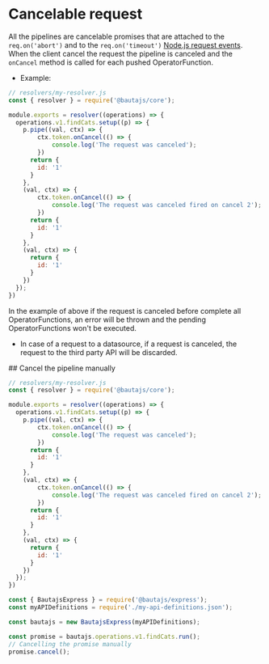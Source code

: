 # Cancelable request

All the pipelines are cancelable promises that are attached to the `req.on('abort')` and to the `req.on('timeout')` [Node.js request events](https://nodejs.org/api/http.html#http_class_http_clientrequest).
When the client cancel the request the pipeline is canceled and the `onCancel` method is called for each pushed OperatorFunction.

- Example:
```js
// resolvers/my-resolver.js
const { resolver } = require('@bautajs/core');

module.exports = resolver((operations) => {
  operations.v1.findCats.setup((p) => {
    p.pipe((val, ctx) => {
        ctx.token.onCancel(() => {
            console.log('The request was canceled');
        })
      return {
        id: '1'
      }
    },
    (val, ctx) => {
        ctx.token.onCancel(() => {
            console.log('The request was canceled fired on cancel 2');
        })
      return {
        id: '1'
      }
    },
    (val, ctx) => {
      return {
        id: '1'
      }
    })
  });
})
```

In the example of above if the request is canceled before complete all OperatorFunctions, an error will be thrown and the pending OperatorFunctions won't be executed.

- In case of a request to a datasource, if a request is canceled, the request to the third party API will be discarded.

## Cancel the pipeline manually

```js
// resolvers/my-resolver.js
const { resolver } = require('@bautajs/core');

module.exports = resolver((operations) => {
  operations.v1.findCats.setup((p) => {
    p.pipe((val, ctx) => {
        ctx.token.onCancel(() => {
            console.log('The request was canceled');
        })
      return {
        id: '1'
      }
    },
    (val, ctx) => {
        ctx.token.onCancel(() => {
            console.log('The request was canceled fired on cancel 2');
        })
      return {
        id: '1'
      }
    },
    (val, ctx) => {
      return {
        id: '1'
      }
    })
  });
})
```

```js
const { BautajsExpress } = require('@bautajs/express');
const myAPIDefinitions = require('./my-api-definitions.json');

const bautajs = new BautajsExpress(myAPIDefinitions);

const promise = bautajs.operations.v1.findCats.run();
// Cancelling the promise manually
promise.cancel();
```